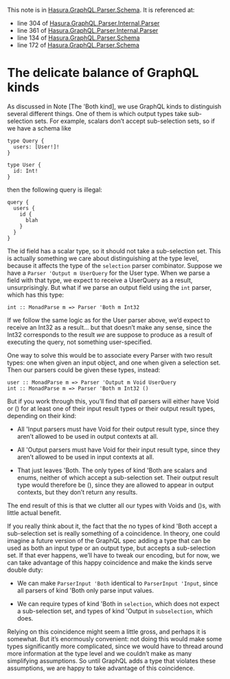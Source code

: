 This note is in [Hasura.GraphQL.Parser.Schema](https://github.com/hasura/graphql-engine/blob/master/server/src-lib/Hasura/GraphQL/Parser/Schema.hs#L183).
It is referenced at:
  - line 304 of [Hasura.GraphQL.Parser.Internal.Parser](https://github.com/hasura/graphql-engine/blob/master/server/src-lib/Hasura/GraphQL/Parser/Internal/Parser.hs#L304)
  - line 361 of [Hasura.GraphQL.Parser.Internal.Parser](https://github.com/hasura/graphql-engine/blob/master/server/src-lib/Hasura/GraphQL/Parser/Internal/Parser.hs#L361)
  - line 134 of [Hasura.GraphQL.Parser.Schema](https://github.com/hasura/graphql-engine/blob/master/server/src-lib/Hasura/GraphQL/Parser/Schema.hs#L134)
  - line 172 of [Hasura.GraphQL.Parser.Schema](https://github.com/hasura/graphql-engine/blob/master/server/src-lib/Hasura/GraphQL/Parser/Schema.hs#L172)

# The delicate balance of GraphQL kinds

As discussed in Note [The 'Both kind], we use GraphQL kinds to distinguish
several different things. One of them is which output types take sub-selection
sets. For example, scalars don’t accept sub-selection sets, so if we have a
schema like

    type Query {
      users: [User!]!
    }

    type User {
      id: Int!
    }

then the following query is illegal:

    query {
      users {
        id {
          blah
        }
      }
    }

The id field has a scalar type, so it should not take a sub-selection set. This
is actually something we care about distinguishing at the type level, because it
affects the type of the `selection` parser combinator. Suppose we have a
`Parser 'Output m UserQuery` for the User type. When we parse a field with that
type, we expect to receive a UserQuery as a result, unsurprisingly. But what if
we parse an output field using the `int` parser, which has this type:

    int :: MonadParse m => Parser 'Both m Int32

If we follow the same logic as for the User parser above, we’d expect to receive
an Int32 as a result... but that doesn’t make any sense, since the Int32
corresponds to the result *we* are suppose to produce as a result of executing
the query, not something user-specified.

One way to solve this would be to associate every Parser with two result types:
one when given an input object, and one when given a selection set. Then our
parsers could be given these types, instead:

    user :: MonadParse m => Parser 'Output m Void UserQuery
    int :: MonadParse m => Parser 'Both m Int32 ()

But if you work through this, you’ll find that *all* parsers will either have
Void or () for at least one of their input result types or their output result
types, depending on their kind:

  * All 'Input parsers must have Void for their output result type, since they
    aren’t allowed to be used in output contexts at all.

  * All 'Output parsers must have Void for their input result type, since they
    aren’t allowed to be used in input contexts at all.

  * That just leaves 'Both. The only types of kind 'Both are scalars and enums,
    neither of which accept a sub-selection set. Their output result type would
    therefore be (), since they are allowed to appear in output contexts, but
    they don’t return any results.

The end result of this is that we clutter all our types with Voids and ()s, with
little actual benefit.

If you really think about it, the fact that the no types of kind 'Both accept a
sub-selection set is really something of a coincidence. In theory, one could
imagine a future version of the GraphQL spec adding a type that can be used as
both an input type or an output type, but accepts a sub-selection set. If that
ever happens, we’ll have to tweak our encoding, but for now, we can take
advantage of this happy coincidence and make the kinds serve double duty:

  * We can make `ParserInput 'Both` identical to `ParserInput 'Input`, since
    all parsers of kind 'Both only parse input values.

  * We can require types of kind 'Both in `selection`, which does not expect a
    sub-selection set, and types of kind 'Output in `subselection`, which does.

Relying on this coincidence might seem a little gross, and perhaps it is
somewhat. But it’s enormously convenient: not doing this would make some types
significantly more complicated, since we would have to thread around more
information at the type level and we couldn’t make as many simplifying
assumptions. So until GraphQL adds a type that violates these assumptions, we
are happy to take advantage of this coincidence.
